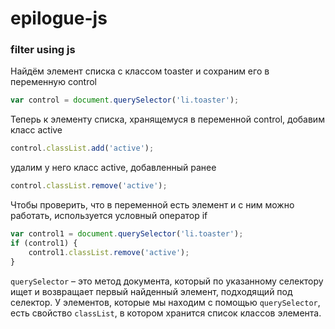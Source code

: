 # epilogue-js
### filter using js


Найдём элемент списка с классом toaster и сохраним его в переменную control
```javascript
var control = document.querySelector('li.toaster');
```
Теперь к элементу списка, хранящемуся в переменной control, добавим класс active
```javascript
control.classList.add('active');
```
удалим у него класс active, добавленный ранее
```javascript
control.classList.remove('active');
```
Чтобы проверить, что в переменной есть элемент и с ним можно работать, используется условный оператор if
```javascript
var control1 = document.querySelector('li.toaster');
if (control1) {
    control1.classList.remove('active');
}
```
`querySelector` – это метод документа, который по указанному селектору ищет и возвращает первый найденный элемент, подходящий под селектор.
У элементов, которые мы находим с помощью `querySelector`, есть свойство `classList`, в котором хранится список классов элемента.

